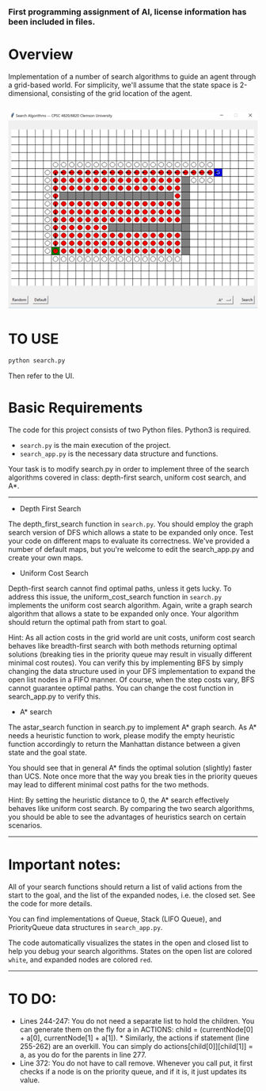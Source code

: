 [//]: # (Image References)

[image1]: ./example.png

### First programming assignment of AI, license information has been included in files.

# Overview

Implementation of a number of search algorithms to guide an agent through a grid-based world. For simplicity, we'll assume that the state space is 2-dimensional, consisting of the grid location of the agent.

![UNF example][image1]
---

# TO USE

```sh
python search.py
```

Then refer to the UI.

# Basic Requirements
The code for this project consists of two Python files. Python3 is required.

* `search.py` is the main execution of the project.
* `search_app.py` is the necessary data structure and functions.

Your task is to modify search.py in order to implement three of the search algorithms covered in class: depth-first search, uniform cost search, and A*. 

----

* Depth First Search

The depth_first_search function in `search.py`. You should employ the graph search version of DFS which allows a state to be expanded only once. Test your code on different maps to evaluate its correctness. We've provided a number of default maps, but you're welcome to edit the search_app.py and create your own maps.

* Uniform Cost Search

Depth-first search cannot find optimal paths, unless it gets lucky. To address this issue, the uniform_cost_search function in `search.py` implements the uniform cost search algorithm. Again, write a graph search algorithm that allows a state to be expanded only once. Your algorithm should return the optimal path from start to goal.

Hint: As all action costs in the grid world are unit costs, uniform cost search behaves like breadth-first search with both methods returning optimal solutions (breaking ties in the priority queue may result in visually different minimal cost routes). You can verify this by implementing BFS by simply changing the data structure used in your DFS implementation to expand the open list nodes in a FIFO manner. Of course, when the step costs vary, BFS cannot guarantee optimal paths. You can change the cost function in search_app.py to verify this.  

* A* search

The astar_search function in search.py to implement A* graph search. As A* needs a heuristic function to work, please modify the empty heuristic function accordingly to return the Manhattan distance between a given state and the goal state.

You should see that in general A* finds the optimal solution (slightly) faster than UCS. Note once more that the way you break ties in the priority queues may lead to different minimal cost paths for the two methods.

Hint: By setting the heuristic distance to 0, the A* search effectively behaves like uniform cost search. By comparing the two search algorithms, you should be able to see the advantages of heuristics search on certain scenarios.

----

# Important notes: 

All of your search functions should return a list of valid actions from the start to the goal, and the list of the expanded nodes, i.e. the closed set. See the code for more details.

You can find implementations of Queue, Stack (LIFO Queue), and PriorityQueue data structures in `search_app.py`. 

The code automatically visualizes the states in the open and closed list to help you debug your search algorithms. States on the open list are colored `white`, and expanded nodes are colored `red`.

---

# TO DO:
* Lines 244-247: You do not need a separate list to hold the children. You can generate them on the fly for a in ACTIONS: child = (currentNode[0] + a[0], currentNode[1] + a[1]). * Similarly, the actions if statement (line 255-262) are an overkill. You can simply do actions[child[0]][child[1]] = a, as you do for the parents in line 277. 
* Line 372: You do not have to call remove. Whenever you call put, it first checks if a node is on the priority queue, and if it is, it just updates its value.
